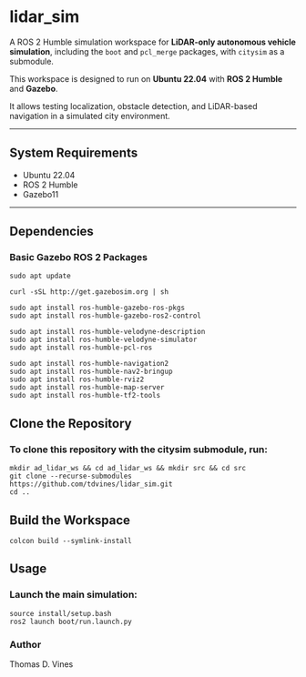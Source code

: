# lidar_sim

A ROS 2 Humble simulation workspace for **LiDAR-only autonomous vehicle simulation**, including the `boot` and `pcl_merge` packages, with `citysim` as a submodule.  

This workspace is designed to run on **Ubuntu 22.04** with **ROS 2 Humble** and **Gazebo**.

It allows testing localization, obstacle detection, and LiDAR-based navigation in a simulated city environment.

---

## System Requirements

- Ubuntu 22.04
- ROS 2 Humble
- Gazebo11

---

## Dependencies

### Basic Gazebo ROS 2 Packages

    sudo apt update

    curl -sSL http://get.gazebosim.org | sh

    sudo apt install ros-humble-gazebo-ros-pkgs
    sudo apt install ros-humble-gazebo-ros2-control

    sudo apt install ros-humble-velodyne-description
    sudo apt install ros-humble-velodyne-simulator
    sudo apt install ros-humble-pcl-ros

    sudo apt install ros-humble-navigation2
    sudo apt install ros-humble-nav2-bringup
    sudo apt install ros-humble-rviz2
    sudo apt install ros-humble-map-server
    sudo apt install ros-humble-tf2-tools





## Clone the Repository
### To clone this repository with the citysim submodule, run:

    mkdir ad_lidar_ws && cd ad_lidar_ws && mkdir src && cd src
    git clone --recurse-submodules https://github.com/tdvines/lidar_sim.git
    cd ..

## Build the Workspace
    colcon build --symlink-install

## Usage
### Launch the main simulation:
    source install/setup.bash
    ros2 launch boot/run.launch.py



### Author
Thomas D. Vines
